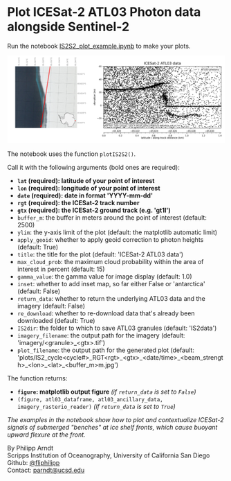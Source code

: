# Plot ICESat-2 ATL03 Photon data alongside Sentinel-2 

Run the notebook [IS2S2_plot_example.ipynb](IS2S2_plot_example.ipynb) to make your plots. 

![teaser image](https://raw.githubusercontent.com/fliphilipp/images/main/IS2_cycle09_RGT0842_GT2L_2020-11-18T08_20_16Z_strong.jpg)

The notebook uses the function ```plotIS2S2()```. 

Call it with the following arguments (bold ones are required):
- **```lat``` (required): latitude of your point of interest**
- **```lon``` (required): longitude of your point of interest**
- **```date``` (required): date in format 'YYYY-mm-dd'**
- **```rgt``` (required): the ICESat-2 track number**
- **```gtx``` (required): the ICESat-2 ground track (e.g. 'gt1l')**
- ```buffer_m```: the buffer in meters around the point of interest (default: 2500)
- ```ylim```: the y-axis limit of the plot (default: the matplotlib automatic limit)
- ```apply_geoid```: whether to apply geoid correction to photon heights (default: True)
- ```title```: the title for the plot (default: 'ICESat-2 ATL03 data')
- ```max_cloud_prob```: the maximum cloud probability within the area of interest in percent (default: 15)
- ```gamma_value```: the gamma value for image display (default: 1.0)
- ```inset```: whether to add inset map, so far either False or 'antarctica' (default: False)
- ```return_data```: whether to return the underlying ATL03 data and the imagery (default: False)
- ```re_download```: whether to re-download data that's already been downloaded (default: True)
- ```IS2dir```: the folder to which to save ATL03 granules (default: 'IS2data')
- ```imagery_filename```: the output path for the imagery (default: 'imagery/\<granule>_\<gtx>.tif')
- ```plot_filename```: the output path for the generated plot (default: 'plots/IS2_cycle\<cycle#\>\_RGT\<rgt>_\<gtx>\_\<date/time>\_\<beam_strength\>\_\<lon\>\_\<lat\>\_\<buffer_m\>m.jpg')

The function returns:
- **```figure```: matplotlib output figure** *(if ```return_data``` is set to ```False```)*
- ```(figure, atl03_dataframe, atl03_ancillary_data, imagery_rasterio_reader)``` *(if ```return_data``` is set to ```True```)*

*The examples in the notebook show how to plot and contextualize ICESat-2 signals of submerged "benches" at ice shelf fronts, which cause buoyant upward flexure at the front.*

By Philipp Arndt \
Scripps Institution of Oceanography, University of California San Diego \
Github: [@fliphilipp](https://github.com/fliphilipp) \
Contact: parndt@ucsd.edu
